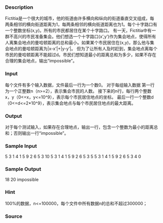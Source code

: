 
### Description
Fictitia是一个很大的城市，他的街道由许多横向和纵向的街道垂直交叉组成，每两条相邻的横向街道距离为1，每两条相邻的横向街道距离也为1。每个十字路口有一个整数坐标(x,y)。所有的市民都居住在某个十字路口。
有一天，Fictitia中有一群不高兴的市民准备集会。他们想选一个十字路口(x’,y’)作为集会地点，使得所有人离集会地点的曼哈顿距离的总和最小。如果某个市民居住在(x,y)，那么他与集会地点的曼哈顿距离为|x-x’|+|y-y’|。
但为了让所有人及时赶到，集会地点离每个市民的曼哈顿距离不能超过d。市民们想知道最小的距离总和为多少，如果不存在合理的集会地点，输出“impossible”。

### Input
每个文件有多个输入数据，文件最后一行为一个数0。
对于每组输入数据
第一行为一个正整数n（n>=2），表示集会市民的人数。
接下来的n行，每行两个整数x，y（0<=x，y<=10^9），表示每个市民居住地点的坐标。
最后一行一个整数d（0<=d<=2*10^9），表示集会地点与每个市民居住地点的最大距离。

### Output
对于每个测试输入，如果存在合理地点，输出一行，包含一个整数为最小的距离总和；否则输出一行“impossible”。


### Sample Input
5
3 1
4 1
5 9
2 6
5 3
10
5
3 1
4 1
5 9
2 6
5 3
5
5
3 1
4 1
5 9
2 6
5 3
4
0

### Sample Output
18
20
impossible

### Hint
100%的数据，n<=100000，每个文件中所有数据n的总和不超过300000；

### Source
